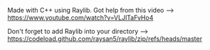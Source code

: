 Made with C++ using Raylib. Got help from this video --> https://www.youtube.com/watch?v=VLJlTaFvHo4

Don't forget to add Raylib into your directory --> https://codeload.github.com/raysan5/raylib/zip/refs/heads/master
